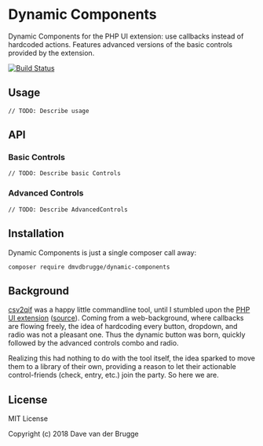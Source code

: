 # Dynamic Components
Dynamic Components for the PHP UI extension: use callbacks instead of hardcoded actions.
Features advanced versions of the basic controls provided by the extension.

[![Build Status](https://travis-ci.org/dmvdbrugge/dynamic-components.svg?branch=master)](https://travis-ci.org/dmvdbrugge/dynamic-components)

## Usage
`// TODO: Describe usage`

## API

### Basic Controls
`// TODO: Describe basic Controls`

### Advanced Controls
`// TODO: Describe AdvancedControls`

## Installation
Dynamic Components is just a single composer call away:
```
composer require dmvdbrugge/dynamic-components
```

## Background
[csv2qif](https://github.com/dmvdbrugge/csv2qif) was a happy little commandline tool, until I stumbled upon the [PHP UI
extension](https://secure.php.net/manual/en/book.ui.php) ([source](https://github.com/krakjoe/ui)). Coming from a web-background, where callbacks are flowing freely, the idea of hardcoding every button,
dropdown, and radio was not a pleasant one. Thus the dynamic button was born, quickly followed by the advanced controls
combo and radio.

Realizing this had nothing to do with the tool itself, the idea sparked to move them to a library of their own,
providing a reason to let their actionable control-friends (check, entry, etc.) join the party. So here we are.

## License
MIT License

Copyright (c) 2018 Dave van der Brugge
